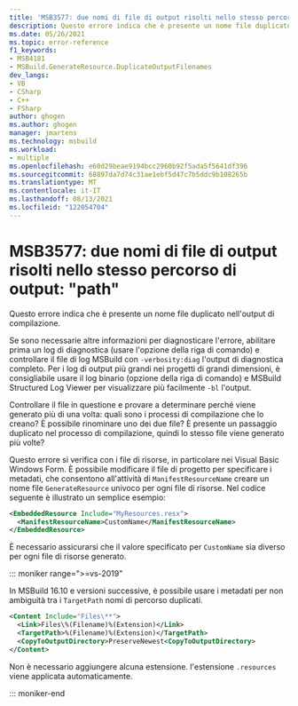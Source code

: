 ```yaml
---
title: 'MSB3577: due nomi di file di output risolti nello stesso percorso di output: "path"'
description: Questo errore indica che è presente un nome file duplicato nell'output di compilazione.
ms.date: 05/26/2021
ms.topic: error-reference
f1_keywords:
- MSB4181
- MSBuild.GenerateResource.DuplicateOutputFilenames
dev_langs:
- VB
- CSharp
- C++
- FSharp
author: ghogen
ms.author: ghogen
manager: jmartens
ms.technology: msbuild
ms.workload:
- multiple
ms.openlocfilehash: e60d29beae9194bcc2960b92f5ada5f5641df396
ms.sourcegitcommit: 68897da7d74c31ae1ebf5d47c7b5ddc9b108265b
ms.translationtype: MT
ms.contentlocale: it-IT
ms.lasthandoff: 08/13/2021
ms.locfileid: "122054704"
---
```

# <a name="msb3577-two-output-file-names-resolved-to-the-same-output-path-path"></a>MSB3577: due nomi di file di output risolti nello stesso percorso di output: "path"

Questo errore indica che è presente un nome file duplicato nell'output di compilazione.

Se sono necessarie altre informazioni per diagnosticare l'errore, abilitare prima un log di diagnostica (usare l'opzione della riga di comando) e controllare il file di log MSBuild con `-verbosity:diag` l'output di diagnostica completo. Per i log di output più grandi nei progetti di grandi dimensioni, è consigliabile usare il log binario (opzione della riga di comando) e MSBuild Structured Log Viewer per visualizzare più facilmente `-bl` l'output. [](https://msbuildlog.com/)

Controllare il file in questione e provare a determinare perché viene generato più di una volta: quali sono i processi di compilazione che lo creano? È possibile rinominare uno dei due file?  È presente un passaggio duplicato nel processo di compilazione, quindi lo stesso file viene generato più volte?

Questo errore si verifica con i file di risorse, in particolare nei Visual Basic Windows Form. È possibile modificare il file di progetto per specificare i metadati, che consentono all'attività di `ManifestResourceName` creare un nome file `GenerateResource` univoco per ogni file di risorse. Nel codice seguente è illustrato un semplice esempio:

```xml
<EmbeddedResource Include="MyResources.resx">
  <ManifestResourceName>CustomName</ManifestResourceName>
</EmbeddedResource>
```

È necessario assicurarsi che il valore specificato per `CustomName` sia diverso per ogni file di risorse generato.

::: moniker range=">=vs-2019"

In MSBuild 16.10 e versioni successive, è possibile usare i metadati per non ambiguità tra i `TargetPath` nomi di percorso duplicati.

```xml
<Content Include="Files\**">
  <Link>Files\%(Filename)%(Extension)</Link>
  <TargetPath>%(Filename)%(Extension)</TargetPath>
  <CopyToOutputDirectory>PreserveNewest<CopyToOutputDirectory>
</Content>
```

Non è necessario aggiungere alcuna estensione. l'estensione `.resources` viene applicata automaticamente.

::: moniker-end


